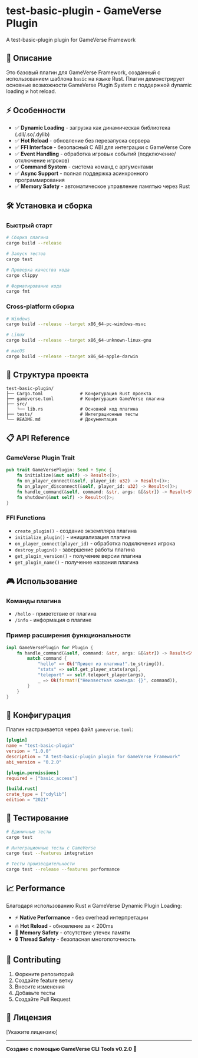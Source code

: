 # test-basic-plugin - GameVerse Plugin

A test-basic-plugin plugin for GameVerse Framework

## 🚀 Описание

Это базовый плагин для GameVerse Framework, созданный с использованием шаблона `basic` на языке Rust. Плагин демонстрирует основные возможности GameVerse Plugin System с поддержкой dynamic loading и hot reload.

## ⚡ Особенности

- ✅ **Dynamic Loading** - загрузка как динамическая библиотека (.dll/.so/.dylib)
- ✅ **Hot Reload** - обновление без перезапуска сервера
- ✅ **FFI Interface** - безопасный C ABI для интеграции с GameVerse Core
- ✅ **Event Handling** - обработка игровых событий (подключение/отключение игроков)
- ✅ **Command System** - система команд с аргументами
- ✅ **Async Support** - полная поддержка асинхронного программирования
- ✅ **Memory Safety** - автоматическое управление памятью через Rust

## 🛠️ Установка и сборка

### Быстрый старт
```bash
# Сборка плагина
cargo build --release

# Запуск тестов
cargo test

# Проверка качества кода
cargo clippy

# Форматирование кода
cargo fmt
```

### Cross-platform сборка
```bash
# Windows
cargo build --release --target x86_64-pc-windows-msvc

# Linux
cargo build --release --target x86_64-unknown-linux-gnu

# macOS
cargo build --release --target x86_64-apple-darwin
```

## 🎯 Структура проекта

```
test-basic-plugin/
├── Cargo.toml              # Конфигурация Rust проекта
├── gameverse.toml          # Конфигурация GameVerse плагина
├── src/
│   └── lib.rs              # Основной код плагина
├── tests/                  # Интеграционные тесты
└── README.md               # Документация
```

## 📋 API Reference

### GameVerse Plugin Trait

```rust
pub trait GameVersePlugin: Send + Sync {
    fn initialize(&mut self) -> Result<()>;
    fn on_player_connect(&self, player_id: u32) -> Result<()>;
    fn on_player_disconnect(&self, player_id: u32) -> Result<()>;
    fn handle_command(&self, command: &str, args: &[&str]) -> Result<String>;
    fn shutdown(&mut self) -> Result<()>;
}
```

### FFI Functions

- `create_plugin()` - создание экземпляра плагина
- `initialize_plugin()` - инициализация плагина
- `on_player_connect(player_id)` - обработка подключения игрока
- `destroy_plugin()` - завершение работы плагина
- `get_plugin_version()` - получение версии плагина
- `get_plugin_name()` - получение названия плагина

## 🎮 Использование

### Команды плагина

- `/hello` - приветствие от плагина
- `/info` - информация о плагине

### Пример расширения функциональности

```rust
impl GameVersePlugin for Plugin {
    fn handle_command(&self, command: &str, args: &[&str]) -> Result<String> {
        match command {
            "hello" => Ok("Привет из плагина!".to_string()),
            "stats" => self.get_player_stats(args),
            "teleport" => self.teleport_player(args),
            _ => Ok(format!("Неизвестная команда: {}", command)),
        }
    }
}
```

## 🔧 Конфигурация

Плагин настраивается через файл `gameverse.toml`:

```toml
[plugin]
name = "test-basic-plugin"
version = "1.0.0"
description = "A test-basic-plugin plugin for GameVerse Framework"
abi_version = "0.2.0"

[plugin.permissions]
required = ["basic_access"]

[build.rust]
crate_type = ["cdylib"]
edition = "2021"
```

## 🧪 Тестирование

```bash
# Единичные тесты
cargo test

# Интеграционные тесты с GameVerse
cargo test --features integration

# Тесты производительности
cargo test --release --features performance
```

## 📈 Performance

Благодаря использованию Rust и GameVerse Dynamic Plugin Loading:

- ⚡ **Native Performance** - без overhead интерпретации
- 🔥 **Hot Reload** - обновление за < 200ms
- 💾 **Memory Safety** - отсутствие утечек памяти
- 🔒 **Thread Safety** - безопасная многопоточность

## 🤝 Contributing

1. Форкните репозиторий
2. Создайте feature ветку
3. Внесите изменения
4. Добавьте тесты
5. Создайте Pull Request

## 📄 Лицензия

[Укажите лицензию]

---

**Создано с помощью GameVerse CLI Tools v0.2.0** 🚀 